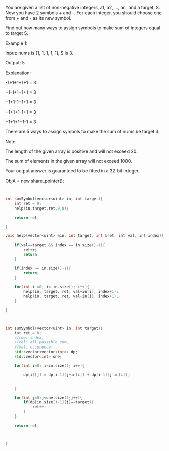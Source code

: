 You are given a list of non-negative integers, a1, a2, ..., an, and a target, S. Now you have 2 symbols + and -. For each integer, you should choose one from + and - as its new symbol.

 

Find out how many ways to assign symbols to make sum of integers equal to target S.

Example 1:

Input: nums is [1, 1, 1, 1, 1], S is 3. 

Output: 5

Explanation: 

 

-1+1+1+1+1 = 3

+1-1+1+1+1 = 3

+1+1-1+1+1 = 3

+1+1+1-1+1 = 3

+1+1+1+1-1 = 3

 

There are 5 ways to assign symbols to make the sum of nums be target 3.

Note:

The length of the given array is positive and will not exceed 20.

The sum of elements in the given array will not exceed 1000.

Your output answer is guaranteed to be fitted in a 32-bit integer.


ObjA = new share_pointer();

```CPP


int sumSymbol(vector<uint> in, int target){
	int ret = 0;
	help(in,target,ret,0,0);

	return ret;

}

void help(vector<uint> &in, int target, int &ret, int val, int index){

	if(val==target && index == in.size()-1){
		ret++;
		return;
	}

	if(index == in.size()-1){
		return;
	}

	for(int i =0; i< in.size(); i++){
		help(in, target, ret, val+in[i], index+1);
		help(in, target, ret, val-in[i], index+1);
	}

}



int sumSymbol(vector<uint> in, int target){
	int ret = 0;
	//row: index,
	//col: all possible sum,
	//val: occurence
	std::vector<vector<int>> dp;
	std::vector<int> one;

	for(int i=0; i<in.size(); i++){

		dp[i][j] = dp[i-1][j+in[i]] + dp[i-1][j-in[i]];


	}

	for(int j=0;j<one.size();j++){
		if(dp[in.size()-1][j]==target){
			ret++;
		}
	}

	return ret;



}


```